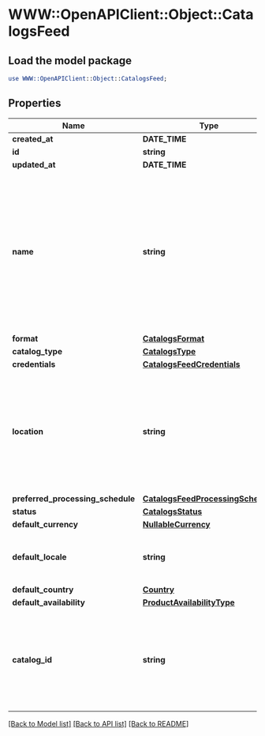# WWW::OpenAPIClient::Object::CatalogsFeed

## Load the model package
```perl
use WWW::OpenAPIClient::Object::CatalogsFeed;
```

## Properties
Name | Type | Description | Notes
------------ | ------------- | ------------- | -------------
**created_at** | **DATE_TIME** |  | 
**id** | **string** |  | 
**updated_at** | **DATE_TIME** |  | 
**name** | **string** | A human-friendly name associated to a given feed. This value is currently nullable due to historical reasons. It is expected to become non-nullable in the future. | 
**format** | [**CatalogsFormat**](CatalogsFormat.md) |  | 
**catalog_type** | [**CatalogsType**](CatalogsType.md) |  | 
**credentials** | [**CatalogsFeedCredentials**](CatalogsFeedCredentials.md) |  | 
**location** | **string** | The URL where a feed is available for download. This URL is what Pinterest will use to download a feed for processing. | 
**preferred_processing_schedule** | [**CatalogsFeedProcessingSchedule**](CatalogsFeedProcessingSchedule.md) |  | 
**status** | [**CatalogsStatus**](CatalogsStatus.md) |  | 
**default_currency** | [**NullableCurrency**](NullableCurrency.md) |  | 
**default_locale** | **string** | The locale used within a feed for product descriptions. | 
**default_country** | [**Country**](Country.md) |  | 
**default_availability** | [**ProductAvailabilityType**](ProductAvailabilityType.md) |  | 
**catalog_id** | **string** | Catalog id pertaining to the feed. If not provided, feed will use a default catalog based on type. | 

[[Back to Model list]](../README.md#documentation-for-models) [[Back to API list]](../README.md#documentation-for-api-endpoints) [[Back to README]](../README.md)


